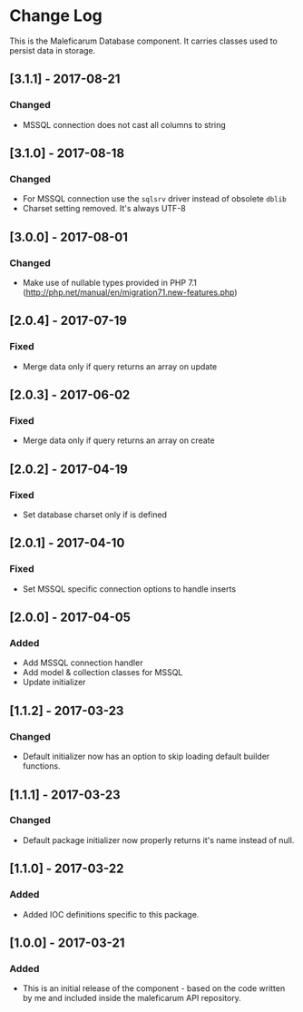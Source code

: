 # Change Log
This is the Maleficarum Database component. It carries classes used to persist data in storage.

## [3.1.1] - 2017-08-21
### Changed
- MSSQL connection does not cast all columns to string

## [3.1.0] - 2017-08-18
### Changed
- For MSSQL connection use the `sqlsrv` driver instead of obsolete `dblib`
- Charset setting removed. It's always UTF-8

## [3.0.0] - 2017-08-01
### Changed
- Make use of nullable types provided in PHP 7.1 (http://php.net/manual/en/migration71.new-features.php)

## [2.0.4] - 2017-07-19
### Fixed
- Merge data only if query returns an array on update

## [2.0.3] - 2017-06-02
### Fixed
- Merge data only if query returns an array on create

## [2.0.2] - 2017-04-19
### Fixed
- Set database charset only if is defined

## [2.0.1] - 2017-04-10
### Fixed
- Set MSSQL specific connection options to handle inserts

## [2.0.0] - 2017-04-05
### Added
- Add MSSQL connection handler
- Add model & collection classes for MSSQL
- Update initializer

## [1.1.2] - 2017-03-23
### Changed
- Default initializer now has an option to skip loading default builder functions.

## [1.1.1] - 2017-03-23
### Changed
- Default package initializer now properly returns it's name instead of null.

## [1.1.0] - 2017-03-22
### Added
- Added IOC definitions specific to this package.

## [1.0.0] - 2017-03-21
### Added
- This is an initial release of the component - based on the code written by me and included inside the maleficarum API repository.

